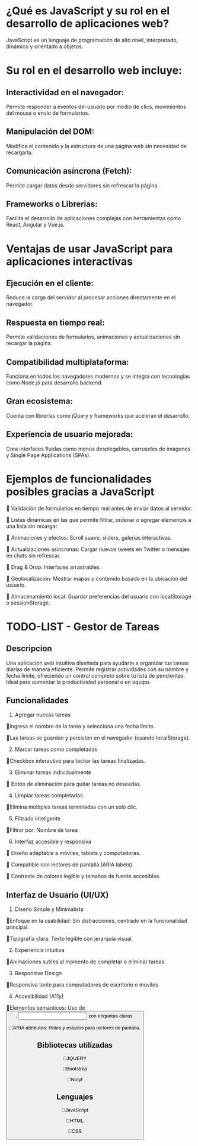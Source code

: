 # ¿Qué es JavaScript y su rol en el desarrollo de aplicaciones web?
JavaScript es un lenguaje de programación de alto nivel, interpretado, dinámico y orientado a objetos.

# Su rol en el desarrollo web incluye:
## Interactividad en el navegador: 
Permite responder a eventos del usuario por medio de clics, movimientos del mouse o envío de formularios.

## Manipulación del DOM: 
Modifica el contenido y la estructura de una página web sin necesidad de recargarla.

## Comunicación asíncrona (Fetch): 
Permite cargar datos desde servidores sin refrescar la página.

## Frameworks o Librerias: 
Facilita el desarrollo de aplicaciones complejas con herramientas como React, Angular y Vue.js.

# Ventajas de usar JavaScript para aplicaciones interactivas
## Ejecución en el cliente: 
Reduce la carga del servidor al procesar acciones directamente en el navegador.

## Respuesta en tiempo real: 
Permite validaciones de formularios, animaciones y actualizaciones sin recargar la página.

## Compatibilidad multiplataforma: 
Funciona en todos los navegadores modernos y se integra con tecnologías como Node.js para desarrollo backend.

## Gran ecosistema: 
Cuenta con librerías como jQuery y frameworks que aceleran el desarrollo.

## Experiencia de usuario mejorada: 
Crea interfaces fluidas como menús desplegables, carruseles de imágenes y Single Page Applications (SPAs).

# Ejemplos de funcionalidades posibles gracias a JavaScript

🔹 Validación de formularios en tiempo real antes de enviar datos al servidor.

🔹 Listas dinámicas en las que permite filtrar, ordenar o agregar elementos a una lista sin recargar.

🔹 Animaciones y efectos: Scroll suave, sliders, galerías interactivas.

🔹 Actualizaciones asíncronas: Cargar nuevos tweets en Twitter o mensajes en chats sin refrescar.

🔹 Drag & Drop: Interfaces arrastrables.

🔹 Geolocalización: Mostrar mapas o contenido basado en la ubicación del usuario.

🔹 Almacenamiento local: Guardar preferencias del usuario con localStorage o sessionStorage.

# TODO-LIST - Gestor de Tareas

## Descripcion

Una aplicación web intuitiva diseñada para ayudarte a organizar tus tareas diarias de manera eficiente. Permite registrar actividades con su nombre y fecha límite, ofreciendo un control completo sobre tu lista de pendientes. Ideal para aumentar la productividad personal o en equipo.

## Funcionalidades

1. Agregar nuevas tareas

🔹Ingresa el nombre de la tarea y selecciona una fecha límite.

🔹Las tareas se guardan y persisten en el navegador (usando localStorage).

2. Marcar tareas como completadas

🔹Checkbox interactivo para tachar las tareas finalizadas.

3. Eliminar tareas individualmente

🔹 Botón de eliminación para quitar tareas no deseadas.

4. Limpiar tareas completadas

🔹Elimina múltiples tareas terminadas con un solo clic.

5. Filtrado inteligente

🔹Filtrar por:
    Nombre de tarea

6. Interfaz accesible y responsiva

🔹 Diseño adaptable a móviles, tablets y computadoras.

🔹 Compatible con lectores de pantalla (ARIA labels).

🔹 Contraste de colores legible y tamaños de fuente accesibles.

## Interfaz de Usuario (UI/UX)

1. Diseño Simple y Minimalista

🔹Enfoque en la usabilidad: Sin distracciones, centrado en la funcionalidad principal.

🔹Tipografía clara: Texto legible con jerarquía visual.

2. Experiencia Intuitiva

🔹Animaciones sutiles al momento de completar o eliminar tareas

3. Responsive Design

🔹Responsiva tanto para computadores de escritorio o moviles

4. Accesibilidad (A11y)

🔹Elementos semánticos: Uso de <button>, <input> con etiquetas claras.

🔹ARIA attributes: Roles y estados para lectores de pantalla.

## Bibliotecas utilizadas

🔹JQUERY

🔹Bootstrap

🔹Notyf

## Lenguajes

🔹JavaScript

🔹HTML

🔹CSS


